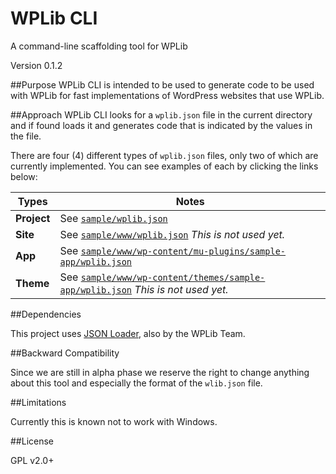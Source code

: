 # WPLib CLI
A command-line scaffolding tool for WPLib

Version 0.1.2

##Purpose
WPLib CLI is intended to be used to generate code to be used with WPLib for fast implementations of WordPress websites that use WPLib.

##Approach
WPLib CLI looks for a `wplib.json` file in the current directory and if found loads it and generates code that is indicated by the values in the file.  

There are four (4) different types of `wplib.json` files, only two of which are currently implemented.  You can see examples of each by clicking the links below:

Types|Notes
---|---
**Project**| See [`sample/wplib.json`](sample/wplib.json)
**Site**| See [`sample/www/wplib.json`](sample/www/wplib.json) _This is not used yet._
**App**| See  [`sample/www/wp-content/mu-plugins/sample-app/wplib.json`](sample/www/wp-content/mu-plugins/sample-app/wplib.json)
**Theme**| See  [`sample/www/wp-content/themes/sample-app/wplib.json`](sample/www/wp-content/themes/sample-app/wplib.json)  _This is not used yet._

##Dependencies

This project uses [JSON Loader](http://github.com/wplib/json-loader), also by the WPLib Team.

##Backward Compatibility

Since we are still in alpha phase we reserve the right to change anything about this tool and especially the format of the `wlib.json` file.

##Limitations

Currently this is known not to work with Windows.

##License

GPL v2.0+


